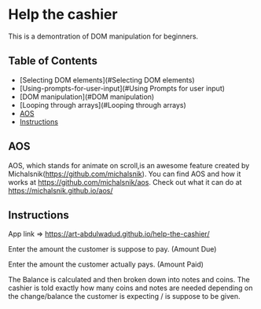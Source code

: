 # Help the cashier

This is a demontration of DOM manipulation for beginners.

## Table of Contents
* [Selecting DOM elements](#Selecting DOM elements)
* [Using-prompts-for-user-input](#Using Prompts for user input)
* [DOM manipulation](#DOM manipulation)
* [Looping through arrays](#Looping through arrays)
* [AOS](#AOS)
* [Instructions](#instructions)

## AOS
AOS, which stands for animate on scroll,is an awesome feature created by Michalsnik(https://github.com/michalsnik). You can find AOS and how it works at https://github.com/michalsnik/aos. Check out what it can do at https://michalsnik.github.io/aos/

## Instructions

App link => https://art-abdulwadud.github.io/help-the-cashier/

Enter the amount the customer is suppose to pay. (Amount Due)

Enter the amount the customer actually pays. (Amount Paid)

The Balance is calculated and then broken down into notes and coins. The cashier is told exactly how many coins and notes are needed depending on the change/balance the customer is expecting / is suppose to be given.
